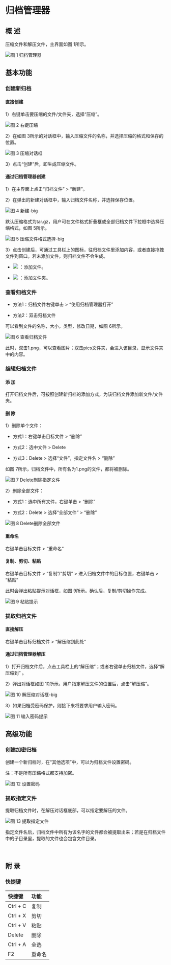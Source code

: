 # 归档管理器
## 概 述
压缩文件和解压文件，主界面如图 1所示。
 
![图 1 归档管理器](image/1.png)
<br>

## 基本功能
### 创建新归档
#### 直接创建
1）右键单击要压缩的文件/文件夹，选择“压缩”。
 
![图 2 右键压缩](image/2.png)

2）在如图 3所示的对话框中，输入压缩文件的名称，并选择压缩的格式和保存的位置。
 
![图 3 压缩对话框](image/3.png)

3）点击“创建”后，即生成压缩文件。

#### 通过归档管理器创建
1）在主界面上点击“归档文件” > “新建”。

2）在弹出的新建对话框中，输入归档文件名称，并选择保存位置。
 
![图 4 新建-big](image/4.png)

默认压缩格式为tar.gz，用户可在文件格式折叠框或全部归档文件下拉框中选择压缩格式，如图 5所示。
   
![图 5 压缩文件格式选择-big](image/5.png)

3）点击创建后，可通过工具栏上的图标，往归档文件里添加内容，或者直接拖拽文件到窗口。若未添加文件，则归档文件不会生成。

* ![](image/icon1-o.png) ：添加文件。

* ![](image/icon2-o.png) ：添加文件夹。

### 查看归档文件
* 方法1：归档文件右键单击 > “使用归档管理器打开”

* 方法2：双击归档文件

可以看到文件的名称，大小，类型，修改日期，如图 6所示。

![图 6 查看归档文件](image/6.png)

此时，双击1.png，可以查看图片；双击pics文件夹，会进入该目录，显示文件夹中的内容。

### 编辑归档文件
#### 添 加
打开归档文件后，可按照创建新归档的添加方式，为该归档文件添加新文件/文件夹。

#### 删 除
1）删除单个文件：

* 方式1：右键单击目标文件 > “删除”

* 方式2：选中文件 > Delete

* 方式3：Delete > 选择“文件”，指定文件名 > “删除”

如图 7所示，归档文件中，所有名为1.png的文件，都将被删除。
 
![图 7 Delete删除指定文件](image/7.png)

2）删除全部文件：

* 方式1：选中所有文件，右键单击 > “删除”

* 方式2：Delete > 选择“全部文件” > “删除”
 
![图 8 Delete删除全部文件](image/8.png)

#### 重命名

右键单击目标文件 > “重命名”

#### 复制、剪切、粘贴

右键单击目标文件 > “复制”/“剪切” > 进入归档文件中的目标位置，右键单击 > “粘贴”

此时会弹出粘贴提示对话框，如图 9所示。确认后，复制/剪切操作完成。
 
![图 9 粘贴提示](image/9.png)

### 提取归档文件
#### 直接解压
右键单击目标归档文件 > “解压缩到此处”

#### 通过归档管理器解压
1）打开归档文件后，点击工具栏上的“解压缩”；或者右键单击归档文件，选择“解压缩到” 。

2）弹出对话框如图 10所示。用户指定解压文件的位置后，点击“解压缩”。
 
![图 10 解压缩对话框-big](image/10.png)

3）如果归档受密码保护，则接下来将要求用户输入密码。
 
![图 11 输入密码提示](image/11.png)
<br>

## 高级功能
### 创建加密归档
创建一个新归档时，在“其他选项”中，可以为归档文件设置密码。

注：不是所有压缩格式都支持加密。
 
![图 12 设置密码](image/12.png)

### 提取指定文件
提取归档文件时，在解压对话框底部，可以指定要解压的文件。
 
![图 13 提取指定文件](image/13.png)

指定文件名后，归档文件中所有为该名字的文件都会被提取出来；若是在归档文件中的子目录里，提取的文件也会包含文件目录。

<br>

## 附 录 
### 快捷键

| 快捷键  | 功能  |
| :------------ | :------------ |
| Ctrl + C  | 复制  |
| Ctrl + X  | 剪切  |
| Ctrl + V  | 粘贴  |
| Delete  | 删除  |
| Ctrl + A  | 全选  |
| F2  | 重命名  |

